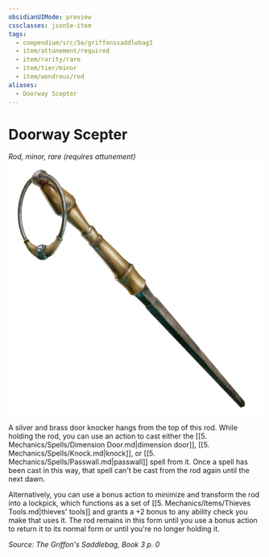 ```yaml
---
obsidianUIMode: preview
cssclasses: json5e-item
tags:
  - compendium/src/5e/griffonssaddlebag3
  - item/attunement/required
  - item/rarity/rare
  - item/tier/minor
  - item/wondrous/rod
aliases:
  - Doorway Scepter
---
```

# Doorway Scepter
*Rod, minor, rare (requires attunement)*  
![](https://raw.githubusercontent.com/TheGiddyLimit/homebrew-img/main/img/GriffonsSaddlebag3/Doorway-Scepter.webp#right)  


A silver and brass door knocker hangs from the top of this rod. While holding the rod, you can use an action to cast either the [[5. Mechanics/Spells/Dimension Door.md\|dimension door]], [[5. Mechanics/Spells/Knock.md\|knock]], or [[5. Mechanics/Spells/Passwall.md\|passwall]] spell from it. Once a spell has been cast in this way, that spell can't be cast from the rod again until the next dawn.

Alternatively, you can use a bonus action to minimize and transform the rod into a lockpick, which functions as a set of [[5. Mechanics/Items/Thieves Tools.md\|thieves' tools]] and grants a +2 bonus to any ability check you make that uses it. The rod remains in this form until you use a bonus action to return it to its normal form or until you're no longer holding it.

*Source: The Griffon's Saddlebag, Book 3 p. 0*
